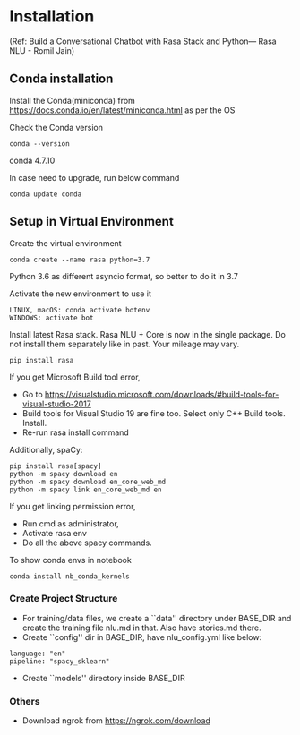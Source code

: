 # Installation

(Ref: Build a Conversational Chatbot with Rasa Stack and Python— Rasa NLU - Romil Jain)

## Conda installation
Install the Conda(miniconda) from https://docs.conda.io/en/latest/miniconda.html as per the OS

Check the Conda version
```
conda --version
```
conda 4.7.10

In case need to upgrade, run below command
```
conda update conda
```

## Setup in Virtual Environment

Create the virtual environment

```
conda create --name rasa python=3.7
```

Python 3.6 as different asyncio format, so better to do it in 3.7

Activate the new environment to use it
```
LINUX, macOS: conda activate botenv
WINDOWS: activate bot
```

Install latest Rasa stack.
Rasa NLU + Core is now in the single package. Do not install them separately like in past. Your mileage may vary.

```
pip install rasa
```

If you get Microsoft Build tool error, 
- Go to https://visualstudio.microsoft.com/downloads/#build-tools-for-visual-studio-2017
- Build tools for Visual Studio 19 are fine too. Select only C++ Build tools. Install.
- Re-run rasa install command 

Additionally, spaCy:
```
pip install rasa[spacy]
python -m spacy download en
python -m spacy download en_core_web_md
python -m spacy link en_core_web_md en
```
If you get linking permission error, 
- Run cmd as administrator, 
- Activate rasa env
- Do all the above spacy commands.

To show conda envs in notebook
```
conda install nb_conda_kernels
```


### Create Project Structure
- For training/data files, we create a ``data'' directory under BASE_DIR and create the training file nlu.md in that.
Also have stories.md there. 
- Create ``config'' dir in BASE_DIR, have nlu_config.yml like below:
```
language: "en"
pipeline: "spacy_sklearn"
```
- Create ``models'' directory inside BASE_DIR


### Others
- Download ngrok from https://ngrok.com/download